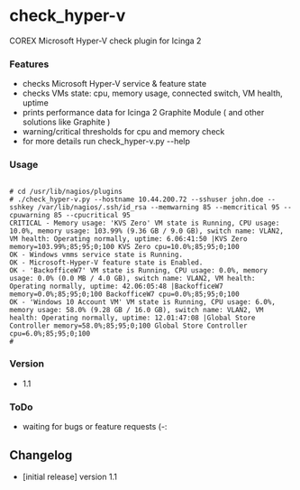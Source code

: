 
# check_hyper-v

COREX Microsoft Hyper-V check plugin for Icinga 2
 
### Features
 - checks Microsoft Hyper-V service & feature state
 - checks VMs state: cpu, memory usage, connected switch, VM health, uptime
 - prints performance data for Icinga 2 Graphite Module ( and other solutions like Graphite )
 - warning/critical thresholds for cpu and memory check
 - for more details run check_hyper-v.py --help

### Usage

<pre><code>
# cd /usr/lib/nagios/plugins
# ./check_hyper-v.py --hostname 10.44.200.72 --sshuser john.doe --sshkey /var/lib/nagios/.ssh/id_rsa --memwarning 85 --memcritical 95 --cpuwarning 85 --cpucritical 95 
CRITICAL - Memory usage: 'KVS Zero' VM state is Running, CPU usage: 10.0%, memory usage: 103.99% (9.36 GB / 9.0 GB), switch name: VLAN2, VM health: Operating normally, uptime: 6.06:41:50 |KVS Zero memory=103.99%;85;95;0;100 KVS Zero cpu=10.0%;85;95;0;100
OK - Windows vmms service state is Running.
OK - Microsoft-Hyper-V feature state is Enabled.
OK - 'BackofficeW7' VM state is Running, CPU usage: 0.0%, memory usage: 0.0% (0.0 MB / 4.0 GB), switch name: VLAN2, VM health: Operating normally, uptime: 42.06:05:48 |BackofficeW7 memory=0.0%;85;95;0;100 BackofficeW7 cpu=0.0%;85;95;0;100
OK - 'Windows 10 Account VM' VM state is Running, CPU usage: 6.0%, memory usage: 58.0% (9.28 GB / 16.0 GB), switch name: VLAN2, VM health: Operating normally, uptime: 12.01:47:08 |Global Store Controller memory=58.0%;85;95;0;100 Global Store Controller cpu=6.0%;85;95;0;100
#
</code></pre>


### Version

 - 1.1

### ToDo

 - waiting for bugs or feature requests (-:

## Changelog

 - [initial release] version 1.1


